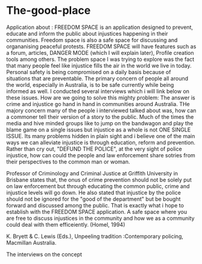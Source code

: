 # The-good-place
Application about : FREEDOM SPACE is an application designed to prevent, educate and inform the public about injustices happening in their communities. Freedom space is also a safe space for discussing and organanising peaceful protests. 
FREEDOM SPACE will have features such as a forum, articles, DANGER MODE (which I will explain later), Profile creation tools among others. 
The problem space I was trying to explore was the fact that many people feel like injustice fills the air in the world we live in today. Personal safety is being compromised on a daily basis because of situations that are preventable. The primary concern of people all around the world, especially in Australia, is to be safe currently while being informed as well. I conducted several interviews which i will link below on these issues. 
How are we going to solve this mighty problem: The answer is crime and injustice go hand in hand in communities around Australia. THe majory concern many of the people i interviewed talked about was, how can a commoner tell their version of a story to the public. Much of the times the media and hive minded groups like to jump on the bandwagon and play the blame game on a single issues but injustice as a whole is not ONE SINGLE ISSUE. Its many problems hidden in plain sight and i believe one of the main ways we can alleviate injustice is through education, reform and prevention. Rather than cry out, "DEFUND THE POLICE", at the very sight of police injustice, how can could the people and law enforcement share sotries from their perspectives to the common man or woman.

Professor of Criminology and Criminal Justice at Griffith University in Brisbane states that, the onus of crime prevention should not be solely put on law enforcement but through educating the common public, crime and injustice levels will go down. He also stated that injustice by the police should not be ignored for the "good of the department" but be bought forward and discussed among the public. That is exactly what i hope to establish with the FREEDOM SPACE application. A safe space where you are free to discuss injustices in the community and how we as a community could deal with them efficeiently. (Homel, 1994)

K. Bryett & C. Lewis (Eds.), Unpeeling tradition :Contemporary policing, Macmillan Australia.

The interviews on the concept 

